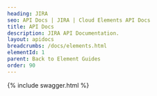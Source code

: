 ```yaml
---
heading: JIRA
seo: API Docs | JIRA | Cloud Elements API Docs
title: API Docs
description: JIRA API Documentation.
layout: apidocs
breadcrumbs: /docs/elements.html
elementId: 1
parent: Back to Element Guides
order: 90
---
```


{% include swagger.html %}

